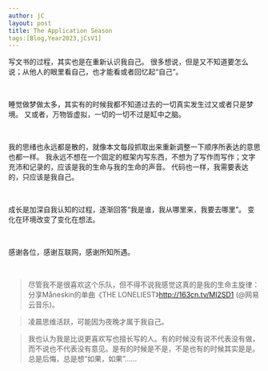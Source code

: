 ```yaml
---
author: jC
layout: post
title: The Application Season
tags:[Blog,Year2023,jCsV1]
---
```


写文书的过程，其实也是在重新认识我自己。
很多想说，但是又不知道要怎么说；从他人的眼里看自己，也才能看或者回忆起“自己”。


<br>


睡觉做梦做太多，其实有的时候我都不知道过去的一切真实发生过又或者只是梦境。
又或者，万物皆虚拟，一切的一切不过是缸中之脑。


<br>


我的思绪也永远都是散的，就像本文每段抓取出来重新调整一下顺序所表达的意思也都一样。
我永远不想在一个固定的框架内写东西，不想为了写作而写作；文字充沛和记录的，应该是我的生命与我的生命的声音。
代码也一样，我需要表达的，只应该是我自己。

<br>


成长是加深自我认知的过程，逐渐回答“我是谁，我从哪里来，我要去哪里”。
变化在环境改变了变化在想法。


<br>


感谢各位，感谢互联网，感谢所知所遇。


<br>


> 尽管我不是很喜欢这个乐队，但不得不说我感觉这真的是我的生命主旋律：分享Måneskin的单曲《THE LONELIEST》http://163cn.tv/Ml2SD1 (@网易云音乐)。


>  凌晨思维活跃，可能因为夜晚才属于我自己。


> 我也认为我是比说更喜欢写也擅长写的人。有的时候没有说不代表没有做，而不说也不代表没有意见。是有的时候是不是，不是也有的时候其实是是。总是后悔，总是想“如果，如果”......